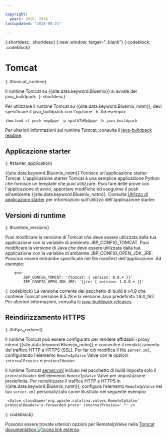```yaml
---

copyright:
  years: 2015, 2018
lastupdated: "2018-08-21"

---
```


{:shortdesc: .shortdesc}
{:new_window: target="_blank"}
{:codeblock: .codeblock}


# Tomcat
{: #tomcat_runtime}

Il runtime Tomcat su {{site.data.keyword.Bluemix}} si avvale del java_buildpack.
{: shortdesc}

Per utilizzare il runtime Tomcat su {{site.data.keyword.Bluemix_notm}}, devi specificare il java_buildpack con l'opzione `-b`. Ad esempio:

```
ibmcloud cf push <myApp> -p <pathToMyApp> -b java_buildpack
```

Per ulteriori informazioni sul runtime Tomcat, consulta il
[java-buildpack readme](https://github.com/cloudfoundry/java-buildpack/blob/master/README.md).

## Applicazione starter
{: #starter_application}

{{site.data.keyword.Bluemix_notm}} Fornisce un'applicazione starter Tomcat.  L'applicazione starter Tomcat è una semplice applicazione Python che fornisce un template che puoi utilizzare. Puoi fare delle prove con l'applicazione di avvio, apportare modifiche ed eseguirne il push all'ambiente {{site.data.keyword.Bluemix_notm}}. Consulta [Utilizzo di applicazioni starter](../common/starter_app_usage.html) per informazioni sull'utilizzo dell'applicazione starter.

## Versioni di runtime
{: #runtime_versions}

Puoi modificare la versione di Tomcat che deve essere utilizzata dalla tua applicazione con la variabile di ambiente JBP_CONFIG_TOMCAT.
Puoi modificare la versione di Java che deve essere utilizzata dalla tua applicazione con la variabile di ambiente JBP_CONFIG_OPEN_JDK_JRE.
Possono essere entrambe specificate nel file manifest dell'applicazione.  Ad esempio:
```
    env:
        JBP_CONFIG_TOMCAT: '{tomcat: { version: 8.0.+ }}'
        JBP_CONFIG_OPEN_JDK_JRE: '{jre: { version: 1.8.0_+ }}'
```
{: codeblock}
La versione corrente del pacchetto di build è v4.9 che contiene Tomcat versione 8.5.28 e la versione Java predefinita 1.8.0_162.
Per ulteriori informazioni, consulta le [java-buildpack releases](https://github.com/cloudfoundry/java-buildpack/releases/tag/v4.9).

## Reindirizzamento HTTPS
{: #https_redirect}

Il runtime Tomcat può essere configurato per rendere affidabili i proxy interni {{site.data.keyword.Bluemix_notm}} e consentire il reindirizzamento del traffico HTTP a HTTPS (SSL).
Per far ciò modifica il file `server.xml`, configurando l'elemento `RemoteIpValve` Valve con le opzioni `internalProxies` e `protocolHeader`.

Il runtime Tomcat [server.xml](https://github.com/cloudfoundry/java-buildpack/blob/master/resources/tomcat/conf/server.xml) incluso nel pacchetto di build imposta solo il `protocolHeader` dell'elemento `RemoteIpValve` Valve per impostazione predefinita.  Per reindirizzare il traffico HTTP a HTTPS in {{site.data.keyword.Bluemix_notm}}, configura l'elemento `RemoteIpValve` nel tuo `server.xml` personalizzato come illustrato nel seguente esempio:

```
 <Valve className='org.apache.catalina.valves.RemoteIpValve' protocolHeader='x-forwarded-proto' internalProxies='.*' />
```
{: codeblock}

Possono essere trovate ulteriori opzioni per RemoteIpValve nella
[Tomcat documentation ![Icona link esterno](../../icons/launch-glyph.svg "Icona link esterno")](https://tomcat.apache.org/tomcat-8.5-doc/api/org/apache/catalina/valves/RemoteIpValve.html).
